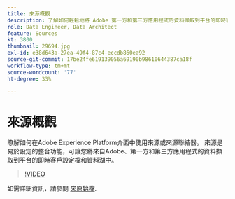 ```yaml
---
title: 來源概觀
description: 了解如何輕鬆地將 Adobe 第一方和第三方應用程式的資料擷取到平台的即時客戶設定檔和資料湖。
role: Data Engineer, Data Architect
feature: Sources
kt: 3800
thumbnail: 29694.jpg
exl-id: e38d643a-27ea-49f4-87c4-eccdb860ea92
source-git-commit: 17be24fe619139056a69190b98610644387ca18f
workflow-type: tm+mt
source-wordcount: '77'
ht-degree: 33%

---
```


# 來源概觀

瞭解如何在Adobe Experience Platform介面中使用來源或來源聯結器。 來源是易於設定的整合功能，可讓您將來自Adobe、第一方和第三方應用程式的資料擷取到平台的即時客戶設定檔和資料湖中。

>[!VIDEO](https://video.tv.adobe.com/v/29694?quality=12&learn=on)

如需詳細資訊，請參閱 [來原始檔](https://experienceleague.adobe.com/docs/experience-platform/sources/home.html?lang=zh-Hant).
